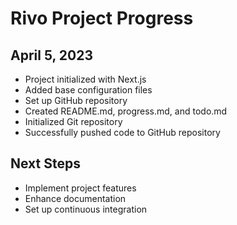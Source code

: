 # Rivo Project Progress

## April 5, 2023
- Project initialized with Next.js
- Added base configuration files
- Set up GitHub repository
- Created README.md, progress.md, and todo.md
- Initialized Git repository
- Successfully pushed code to GitHub repository

## Next Steps
- Implement project features
- Enhance documentation
- Set up continuous integration 